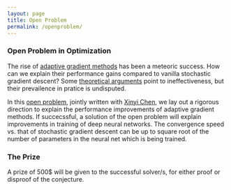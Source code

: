 ```yaml
---
layout: page
title: Open Problem
permalink: /openproblem/
---
```


### **Open Problem in Optimization**


The rise of [adaptive gradient methods](https://www.jmlr.org/papers/volume12/duchi11a/duchi11a.pdf) has been a meteoric success. How can we explain their performance gains compared to vanilla stochastic gradient descent? 
Some [theoretical arguments](https://arxiv.org/abs/1705.08292) point to ineffectiveness, but their prevailence in pratice is undisputed.

In this [open problem](https://ehazan.com/open_problem.pdf), jointly written with [Xinyi Chen](https://xinyi.github.io/), we lay out a rigorous direction to explain the performance improvements of adaptive gradient methods. If succecssful, a solution of the open problem will explain improvements in training of deep neural networks. The convergence speed vs. that of stochastic gradient descent can be up to square root of the number of parameters in the neural net which is being trained.

### **The Prize**

A prize of 500$ will be given to the successful solver/s, for either proof or disproof of the conjecture. 

